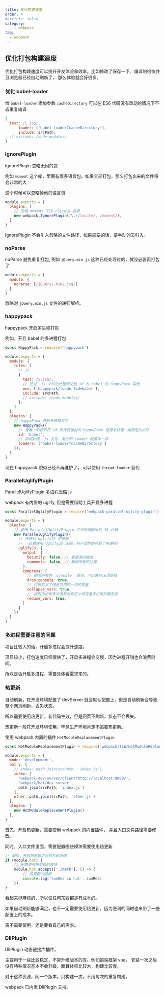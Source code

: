 ```yaml
---
title: 优化构建速度
order: 4
#article: false
category:
    - webpack
tag:
  - webpack
---
```


## 优化打包构建速度

优化打包构建速度可以提升开发体验和效率，比如修改了保存一下，编译的很快并且浏览器已经自动刷新了，
那么体验就会好很多。

### 优化 babel-loader

给 `babel-loader` 添加参数 `cacheDirectory` 可以在 ES6 代码没有改动的情况下不去重复编译

```javascript
{
  test: /\.js$/,
      loader: ['babel-loader?cacheDirectory'],
      include: srcPath,
  // exclude: /node_modules/
}
```

### IgnorePlugin

IgnorePlugin 忽略无用的包

例如 `moment` 这个库，里面有很多语言包，如果全部打包，那么打包出来的文件将会非常的大

这个时候可以忽略掉他的语言包

```javascript
module.exports = {
  plugins: [
    // 忽略 moment 下的 /locale 目录
    new webpack.IgnorePlugin(/\.\/locale/, /moment/),
  ]
}
```

IgnorePlugin 不会引入忽略的文件路径，如果需要的话，要手动的去引入。

### noParse

noParse 避免重复打包, 例如 `jQuery.min.js` 这种已经处理过的，就没必要再打包了

```javascript
module.exports = {
  module: {
    noParse: [/jQuery\.min\.js$/]
  }
}
```

忽略对 `jQuery.min.js` 文件的递归解析。

### happypack

happypack 开启多进程打包

例如，开启 babel 的多进程打包

```javascript
const HappyPack = require('happypack')

module.exports = {
  module: {
    rules: [
      // js
      {
        test: /\.js$/,
        // 把对 .js 文件的处理转交给 id 为 babel 的 HappyPack 实例
        use: ['happypack/loader?id=babel'],
        include: srcPath,
        // exclude: /node_modules/
      },
    ]
  },
  plugins: [
    // happyPack 开启多进程打包
    new HappyPack({
      // 用唯一的标识符 id 来代表当前的 HappyPack 是用来处理一类特定的文件
      id: 'babel',
      // 如何处理 .js 文件，用法和 Loader 配置中一样
      loaders: ['babel-loader?cacheDirectory']
    }),
  ]
}
```

现在 happypack 貌似已经不再维护了， 可以使用 `thread-loader` 替代

### ParallelUglifyPlugin

ParallelUglifyPlugin 多进程压缩 js

webpack 有内置的 uglify, 但是需要借助工具开启多进程

```javascript
const ParallelUglifyPlugin = require('webpack-parallel-uglify-plugin')

module.exports = {
  plugins: [
    // 使用 ParallelUglifyPlugin 并行压缩输出的 JS 代码
    new ParallelUglifyPlugin({
      // 传递给 UglifyJS 的参数
      // （还是使用 UglifyJS 压缩，只不过帮助开启了多进程）
      uglifyJS: {
        output: {
          beautify: false, // 最紧凑的输出
          comments: false, // 删除所有的注释
        },
        compress: {
          // 删除所有的 `console` 语句，可以兼容ie浏览器
          drop_console: true,
          // 内嵌定义了但是只用到一次的变量
          collapse_vars: true,
          // 提取出出现多次但是没有定义成变量去引用的静态值
          reduce_vars: true,
        }
      }
    })
  ]
}
```

### 多进程需要注意的问题

项目比较大的话，开启多进程会提升速度。

项目较小，打包速度已经很快了，开启多进程会变慢，因为进程开销也会浪费时间。

所以是否开启多进程，需要具体看需求来的。

### 热更新

自动刷新，在开发环境配置了 devServer 就会默认配置上，但是自动刷新会导致整个网页刷新，丢失状态。

所以需要使用热更新，新代码生效，但是网页不刷新，状态不会丢失。

热更新一般在开发环境使用，毕竟生产环境肯定不需要热更新。

使用 webpack 内置的插件 `HotModuleReplacementPlugin`

```javascript
const HotModuleReplacementPlugin = require('webpack/lib/HotModuleReplacementPlugin');

module.exports = {
  mode: 'development',
  entry: {
    // index: path.join(srcPath, 'index.js'),
    index: [
      'webpack-dev-server/client?http://localhost:8080/',
      'webpack/hot/dev-server',
      path.join(srcPath, 'index.js')
    ],
    other: path.join(srcPath, 'other.js')
  },
  plugins: [
    new HotModuleReplacementPlugin()
  ],
}
```

首先，开启热更新，需要使用 webpack 的内置插件， 并且入口文件路径需要修改。

同时，入口文件里面，需要配置哪些模块需要使用热更新

```javascript
// 增加，开启热更新之后的代码逻辑
if (module.hot) {
    // 配置使用热更新的模块
    module.hot.accept(['./math'], () => {
        // 热更新的回调
        console.log('sumRes in hot', sumRes)
    })
}
```

看起来挺麻烦的，所以说任何东西都是有成本的。

如果自动刷新能够满足，也不一定需要使用热更新，因为便利的同时也来带了一些配置上的成本。

需不需要使用，还是要看自己的需求。


### DllPlugin

DllPlugin 动态链接库插件。

主要用于一些比较稳定，不常升级版本的库。例如前端框架 vue， 安装一次之后没有特殊情况基本不会升级，而且体积比较大，构建比较慢。

对于这种资源，同一个版本，只构建一次，不用每次的重复构建。

webpack 已内置 DllPlugin 支持。




